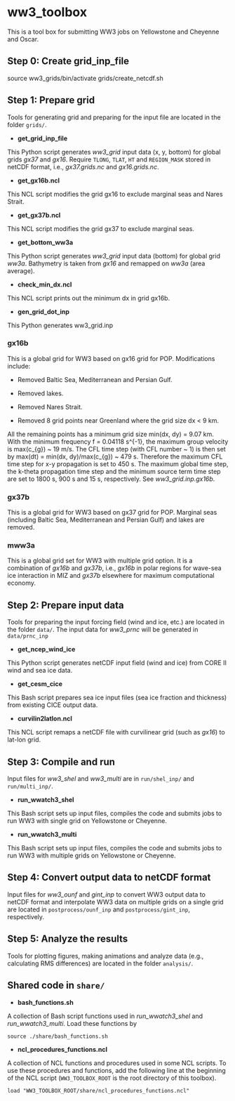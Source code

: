 
# ww3_toolbox

This is a tool box for submitting WW3 jobs on Yellowstone and Cheyenne and Oscar.

## Step 0: Create grid_inp_file

 source ww3_grids/bin/activate
 grids/create_netcdf.sh

## Step 1: Prepare grid

Tools for generating grid and preparing for the input file are located in the folder `grids/`.

* **get_grid_inp_file**

This Python script generates *ww3_grid* input data (x, y, bottom) for global grids *gx37* and *gx16*. Require `TLONG`, `TLAT`, `HT` and `REGION_MASK` stored in netCDF format, i.e., *gx37.grids.nc* and *gx16.grids.nc*.


* **get_gx16b.ncl**

This NCL script modifies the grid gx16 to exclude marginal seas and Nares Strait.


* **get_gx37b.ncl**

This NCL script modifies the grid gx37 to exclude marginal seas.


* **get_bottom_ww3a**

This Python script generates *ww3_grid* input data (bottom) for global grid *ww3a*. Bathymetry is taken from *gx16* and remapped on *ww3a* (area average).


* **check_min_dx.ncl**

This NCL script prints out the minimum dx in grid gx16b.


* **gen_grid_dot_inp**

This Python generates ww3\_grid.inp


### gx16b

This is a global grid for WW3 based on gx16 grid for POP. Modifications include:

* Removed Baltic Sea, Mediterranean and Persian Gulf.

* Removed lakes.

* Removed Nares Strait.

* Removed 8 grid points near Greenland where the grid size dx < 9 km.

All the remaining points has a minimum grid size min(dx, dy) = 9.07 km. With the minimum frequency f = 0.04118 s^{-1}, the maximum group velocity is max(c\_{g}) ~ 19 m/s. The CFL time step (with CFL number ~ 1) is then set by max(dt) = min(dx, dy)/max(c\_{g}) ~ 479 s. Therefore the maximum CFL time step for x-y propagation is set to 450 s. The maximum global time step, the k-theta propagation time step and the minimum source term time step are set to 1800 s, 900 s and 15 s, respectively. See *ww3_grid.inp.gx16b*.

### gx37b

This is a global grid for WW3 based on gx37 grid for POP. Marginal seas (including Baltic Sea, Mediterranean and Persian Gulf) and lakes are removed.

### mww3a

This is a global grid set for WW3 with multiple grid option. It is a combination of *gx16b* and *gx37b*, i.e., *gx16b* in polar regions for wave-sea ice interaction in MIZ and *gx37b* elsewhere for maximum computational economy.

## Step 2: Prepare input data

Tools for preparing the input forcing field (wind and ice, etc.) are located in the folder `data/`. The input data for *ww3_prnc* will be generated in `data/prnc_inp`


* **get_ncep_wind_ice**

This Python script generates netCDF input field (wind and ice) from CORE II wind and sea ice data.


* **get_cesm_cice**

This Bash script prepares sea ice input files (sea ice fraction and thickness) from existing CICE output data.


* **curvilin2latlon.ncl**

This NCL script remaps a netCDF file with curvilinear grid (such as *gx16*) to lat-lon grid.


## Step 3: Compile and run

Input files for *ww3_shel* and *ww3_multi* are in `run/shel_inp/` and `run/multi_inp/`.


* **run_wwatch3_shel**

This Bash script sets up input files, compiles the code and submits jobs to run WW3 with single grid on Yellowstone or Cheyenne.


* **run_wwatch3_multi**

This Bash script sets up input files, compiles the code and submits jobs to run WW3 with multiple grids on Yellowstone or Cheyenne.


## Step 4: Convert output data to netCDF format

Input files for *ww3_ounf* and *gint_inp* to convert WW3 output data to netCDF format and interpolate WW3 data on multiple grids on a single grid are located in `postprocess/ounf_inp` and `postprocess/gint_inp`, respectively.


## Step 5: Analyze the results

Tools for plotting figures, making animations and analyze data (e.g., calculating RMS differences) are located in the folder `analysis/`.


## Shared code in `share/`

* **bash_functions.sh**

A collection of Bash script functions used in *run_wwatch3_shel* and *run_wwatch3_multi*. Load these functions by

`source ./share/bash_functions.sh`


* **ncl_procedures_functions.ncl**

A collection of NCL functions and procedures used in some NCL scripts. To use these procedures and functions, add the following line at the beginning of the NCL script (`WW3_TOOLBOX_ROOT` is the root directory of this toolbox).

`load "WW3_TOOLBOX_ROOT/share/ncl_procedures_functions.ncl"`
